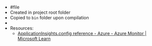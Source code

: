 - #file
- Created in project root folder
- Copied to `bin` folder upon compilation
-
- Resources:
	- [ApplicationInsights.config reference - Azure - Azure Monitor | Microsoft Learn](https://learn.microsoft.com/en-us/azure/azure-monitor/app/configuration-with-applicationinsights-config)